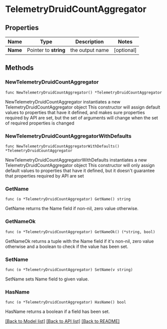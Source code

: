# TelemetryDruidCountAggregator

## Properties

Name | Type | Description | Notes
------------ | ------------- | ------------- | -------------
**Name** | Pointer to **string** | the output name | [optional] 

## Methods

### NewTelemetryDruidCountAggregator

`func NewTelemetryDruidCountAggregator() *TelemetryDruidCountAggregator`

NewTelemetryDruidCountAggregator instantiates a new TelemetryDruidCountAggregator object
This constructor will assign default values to properties that have it defined,
and makes sure properties required by API are set, but the set of arguments
will change when the set of required properties is changed

### NewTelemetryDruidCountAggregatorWithDefaults

`func NewTelemetryDruidCountAggregatorWithDefaults() *TelemetryDruidCountAggregator`

NewTelemetryDruidCountAggregatorWithDefaults instantiates a new TelemetryDruidCountAggregator object
This constructor will only assign default values to properties that have it defined,
but it doesn't guarantee that properties required by API are set

### GetName

`func (o *TelemetryDruidCountAggregator) GetName() string`

GetName returns the Name field if non-nil, zero value otherwise.

### GetNameOk

`func (o *TelemetryDruidCountAggregator) GetNameOk() (*string, bool)`

GetNameOk returns a tuple with the Name field if it's non-nil, zero value otherwise
and a boolean to check if the value has been set.

### SetName

`func (o *TelemetryDruidCountAggregator) SetName(v string)`

SetName sets Name field to given value.

### HasName

`func (o *TelemetryDruidCountAggregator) HasName() bool`

HasName returns a boolean if a field has been set.


[[Back to Model list]](../README.md#documentation-for-models) [[Back to API list]](../README.md#documentation-for-api-endpoints) [[Back to README]](../README.md)


